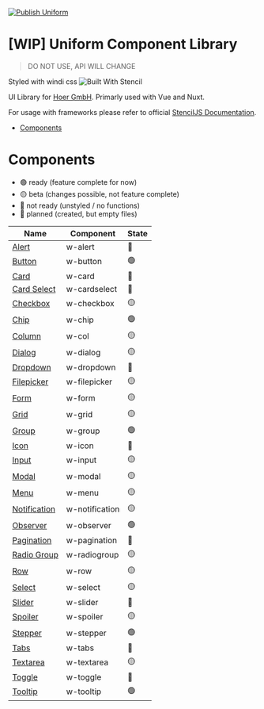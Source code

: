 [![Publish Uniform](https://github.com/dieUrbans/uniform/actions/workflows/npm-publish.yml/badge.svg?branch=master)](https://github.com/dieUrbans/uniform/actions/workflows/npm-publish.yml)

# [WIP] Uniform Component Library

> DO NOT USE, API WILL CHANGE

Styled with windi css
![Built With Stencil](https://img.shields.io/badge/-Built%20With%20Stencil-16161d.svg?logo=data%3Aimage%2Fsvg%2Bxml%3Bbase64%2CPD94bWwgdmVyc2lvbj0iMS4wIiBlbmNvZGluZz0idXRmLTgiPz4KPCEtLSBHZW5lcmF0b3I6IEFkb2JlIElsbHVzdHJhdG9yIDE5LjIuMSwgU1ZHIEV4cG9ydCBQbHVnLUluIC4gU1ZHIFZlcnNpb246IDYuMDAgQnVpbGQgMCkgIC0tPgo8c3ZnIHZlcnNpb249IjEuMSIgaWQ9IkxheWVyXzEiIHhtbG5zPSJodHRwOi8vd3d3LnczLm9yZy8yMDAwL3N2ZyIgeG1sbnM6eGxpbms9Imh0dHA6Ly93d3cudzMub3JnLzE5OTkveGxpbmsiIHg9IjBweCIgeT0iMHB4IgoJIHZpZXdCb3g9IjAgMCA1MTIgNTEyIiBzdHlsZT0iZW5hYmxlLWJhY2tncm91bmQ6bmV3IDAgMCA1MTIgNTEyOyIgeG1sOnNwYWNlPSJwcmVzZXJ2ZSI%2BCjxzdHlsZSB0eXBlPSJ0ZXh0L2NzcyI%2BCgkuc3Qwe2ZpbGw6I0ZGRkZGRjt9Cjwvc3R5bGU%2BCjxwYXRoIGNsYXNzPSJzdDAiIGQ9Ik00MjQuNywzNzMuOWMwLDM3LjYtNTUuMSw2OC42LTkyLjcsNjguNkgxODAuNGMtMzcuOSwwLTkyLjctMzAuNy05Mi43LTY4LjZ2LTMuNmgzMzYuOVYzNzMuOXoiLz4KPHBhdGggY2xhc3M9InN0MCIgZD0iTTQyNC43LDI5Mi4xSDE4MC40Yy0zNy42LDAtOTIuNy0zMS05Mi43LTY4LjZ2LTMuNkgzMzJjMzcuNiwwLDkyLjcsMzEsOTIuNyw2OC42VjI5Mi4xeiIvPgo8cGF0aCBjbGFzcz0ic3QwIiBkPSJNNDI0LjcsMTQxLjdIODcuN3YtMy42YzAtMzcuNiw1NC44LTY4LjYsOTIuNy02OC42SDMzMmMzNy45LDAsOTIuNywzMC43LDkyLjcsNjguNlYxNDEuN3oiLz4KPC9zdmc%2BCg%3D%3D&colorA=16161d&style=flat-square)

UI Library for [Hoer GmbH](https://hoer-electronic.de/en/). Primarly used with Vue and Nuxt.

For usage with frameworks please refer to official [StencilJS Documentation](https://stenciljs.com/docs/overview).

- [Components](#components)

# Components

<a name="components"></a>

- 🟢 ready (feature complete for now)
- 🟡 beta (changes possible, not feature complete)
- 🔴 not ready (unstyled / no functions)
- 🔵 planned (created, but empty files)

| Name                                                                                           | Component      | State |
| ---------------------------------------------------------------------------------------------- | -------------- | ----- |
| [Alert](https://github.com/dieUrbans/uniform/tree/master/src/components/w-alert)               | w-alert        | 🔵    |
| [Button](https://github.com/dieUrbans/uniform/tree/master/src/components/w-button)             | w-button       | 🟢    |
| [Card](https://github.com/dieUrbans/uniform/tree/master/src/components/w-card)                 | w-card         | 🔴    |
| [Card Select](https://github.com/dieUrbans/uniform/tree/master/src/components/w-cardselect)    | w-cardselect   | 🔵    |
| [Checkbox](https://github.com/dieUrbans/uniform/tree/master/src/components/w-checkbox)         | w-checkbox     | 🟡    |
| [Chip](https://github.com/dieUrbans/uniform/tree/master/src/components/w-chip)                 | w-chip         | 🟢    |
| [Column](https://github.com/dieUrbans/uniform/tree/master/src/components/w-col)                | w-col          | 🟡    |
| [Dialog](https://github.com/dieUrbans/uniform/tree/master/src/components/w-dialog)             | w-dialog       | 🟡    |
| [Dropdown](https://github.com/dieUrbans/uniform/tree/master/src/components/w-dropdown)         | w-dropdown     | 🔵    |
| [Filepicker](https://github.com/dieUrbans/uniform/tree/master/src/components/w-filepicker)     | w-filepicker   | 🟡    |
| [Form](https://github.com/dieUrbans/uniform/tree/master/src/components/w-form)                 | w-form         | 🟡    |
| [Grid](https://github.com/dieUrbans/uniform/tree/master/src/components/w-grid)                 | w-grid         | 🟡    |
| [Group](https://github.com/dieUrbans/uniform/tree/master/src/components/w-group)               | w-group        | 🟢    |
| [Icon](https://github.com/dieUrbans/uniform/tree/master/src/components/w-icon)                 | w-icon         | 🔵    |
| [Input](https://github.com/dieUrbans/uniform/tree/master/src/components/w-input)               | w-input        | 🟡    |
| [Modal](https://github.com/dieUrbans/uniform/tree/master/src/components/w-modal)               | w-modal        | 🟡    |
| [Menu](https://github.com/dieUrbans/uniform/tree/master/src/components/w-menu)                 | w-menu         | 🟡    |
| [Notification](https://github.com/dieUrbans/uniform/tree/master/src/components/w-notification) | w-notification | 🟡    |
| [Observer](https://github.com/dieUrbans/uniform/tree/master/src/components/w-observer)         | w-observer     | 🟢    |
| [Pagination](https://github.com/dieUrbans/uniform/tree/master/src/components/w-pagination)     | w-pagination   | 🔴    |
| [Radio Group](https://github.com/dieUrbans/uniform/tree/master/src/components/w-radiogroup)    | w-radiogroup   | 🟡    |
| [Row](https://github.com/dieUrbans/uniform/tree/master/src/components/w-row)                   | w-row          | 🟡    |
| [Select](https://github.com/dieUrbans/uniform/tree/master/src/components/w-select)             | w-select       | 🟡    |
| [Slider](https://github.com/dieUrbans/uniform/tree/master/src/components/w-slider)             | w-slider       | 🔵    |
| [Spoiler](https://github.com/dieUrbans/uniform/tree/master/src/components/w-spoiler)           | w-spoiler      | 🟡    |
| [Stepper](https://github.com/dieUrbans/uniform/tree/master/src/components/w-stepper)           | w-stepper      | 🟢    |
| [Tabs](https://github.com/dieUrbans/uniform/tree/master/src/components/w-tabs)                 | w-tabs         | 🔵    |
| [Textarea](https://github.com/dieUrbans/uniform/tree/master/src/components/w-textarea)         | w-textarea     | 🟡    |
| [Toggle](https://github.com/dieUrbans/uniform/tree/master/src/components/w-toggle)             | w-toggle       | 🔵    |
| [Tooltip](https://github.com/dieUrbans/uniform/tree/master/src/components/w-tooltip)           | w-tooltip      | 🟢    |
